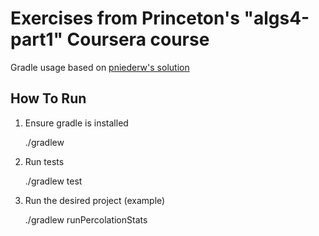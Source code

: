 # Exercises from Princeton's "algs4-part1" Coursera course

Gradle usage based on [pniederw's solution](https://github.com/pniederw/algs4partI)

## How To Run

1. Ensure gradle is installed

    ./gradlew

2. Run tests

    ./gradlew test

3. Run the desired project (example)

    ./gradlew runPercolationStats
